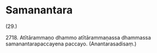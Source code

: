 

# Samanantara






(29.)

2718\. Atītārammaṇo dhammo atītārammaṇassa dhammassa samanantarapaccayena paccayo. (Anantarasadisaṃ.)




